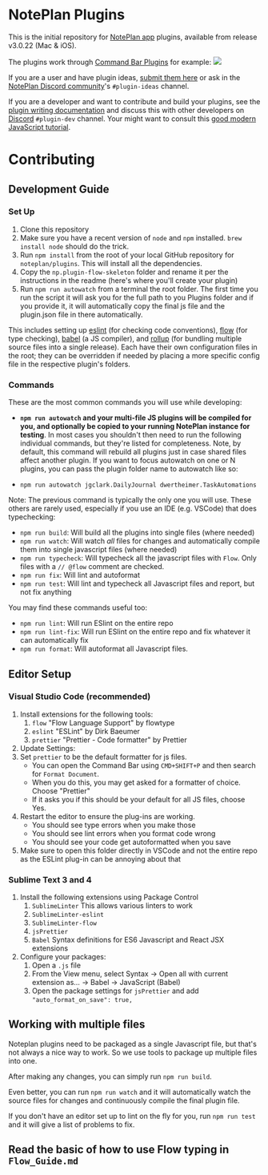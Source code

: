 # NotePlan Plugins

This is the initial repository for [NotePlan app](https://noteplan.co/) plugins, available from release v3.0.22 (Mac & iOS).

The plugins work through [Command Bar Plugins](https://help.noteplan.co/article/65-commandbar-plugins)
for example:
![](https://d33v4339jhl8k0.cloudfront.net/docs/assets/6081f7f4c9133261f23f4b41/images/608c5886f8c0ef2d98df845c/file-fLVrMGjoZr.png)

If you are a user and have plugin ideas, [submit them here](https://feedback.noteplan.co/plugins-scripting) or ask in the [NotePlan Discord community](https://discord.gg/D4268MT)'s `#plugin-ideas` channel.

If you are a developer and want to contribute and build your plugins, see the [plugin writing documentation](https://help.noteplan.co/article/67-create-command-bar-plugins) and discuss this with other developers on [Discord](https://discord.gg/D4268MT) `#plugin-dev` channel.  Your might want to consult this [good modern JavaScript tutorial](https://javascript.info/).

# Contributing

## Development Guide

### Set Up

1. Clone this repository
2.  Make sure you have a recent version of `node` and `npm` installed. `brew install node` should do the trick.
3.  Run `npm install` from the root of your local GitHub repository for `noteplan/plugins`. This will install all the dependencies.
3. Copy the `np.plugin-flow-skeleton` folder and rename it per the instructions in the readme (here's where you'll create your plugin)
4.  Run `npm run autowatch` from a terminal the root folder. The first time you run the script it will ask you for the full path to you Plugins folder and if you provide it, it will automatically copy the final js file and the plugin.json file in there automatically.

This includes setting up [eslint](https://eslint.org/) (for checking code conventions), [flow](https://flow.org/) (for type checking), [babel](https://babeljs.io/) (a JS compiler), and [rollup](https://rollupjs.org/guide/en/) (for bundling multiple source files into a single release).  Each have their own configuration files in the root; they can be overridden if needed by placing a more specific config file in the respective plugin's folders.

### Commands

These are the most common commands you will use while developing:

- **`npm run autowatch` and your multi-file JS plugins will be compiled for you, and optionally be copied to your running NotePlan instance for testing**.  In most cases you shouldn't then need to run the following individual commands, but they're listed for completeness. Note, by default, this command will rebuild all plugins just in case shared files affect another plugin. If you want to focus autowatch on one or N plugins, you can pass the plugin folder name to autowatch like so:

- `npm run autowatch jgclark.DailyJournal dwertheimer.TaskAutomations`

Note: The previous command is typically the only one you will use. These others are rarely used, especially if you use an IDE (e.g. VSCode) that does typechecking:
- `npm run build`: Will build all the plugins into single files (where needed)
- `npm run watch`: Will watch *all* files for changes and automatically compile them into single javascript files (where needed)
- `npm run typecheck`: Will typecheck all the javascript files with `Flow`. Only files with a `// @flow` comment are checked.
- `npm run fix`: Will lint and autoformat
- `npm run test`: Will lint and typecheck all Javascript files and report, but not fix anything

You may find these commands useful too:

- `npm run lint`: Will run ESlint on the entire repo
- `npm run lint-fix`: Will run ESlint on the entire repo and fix whatever it can automatically fix
- `npm run format`: Will autoformat all Javascript files.

## Editor Setup

### Visual Studio Code (recommended)

1. Install extensions for the following tools:
   1. `flow` "Flow Language Support" by flowtype
   2. `eslint` "ESLint" by Dirk Baeumer
   3. `prettier` "Prettier - Code formatter" by Prettier
2. Update Settings:
3. Set `prettier` to be the default formatter for js files.
   - You can open the Command Bar using `CMD+SHIFT+P` and then search for `Format Document`.
   - When you do this, you may get asked for a formatter of choice. Choose "Prettier"
   - If it asks you if this should be your default for all JS files, choose Yes.
4. Restart the editor to ensure the plug-ins are working.
   - You should see type errors when you make those
   - You should see lint errors when you format code wrong
   - You should see your code get autoformatted when you save
5. Make sure to open this folder directly in VSCode and not the entire repo as the ESLint plug-in can be annoying about that

### Sublime Text 3 and 4

1. Install the following extensions using Package Control
   1. `SublimeLinter` This allows various linters to work
   2. `SublimeLinter-eslint`
   3. `SublimeLinter-flow`
   4. `jsPrettier`
   5. `Babel` Syntax definitions for ES6 Javascript and React JSX extensions
2. Configure your packages:
   1. Open a `.js` file
   2. From the View menu, select Syntax → Open all with current extension as… → Babel → JavaScript (Babel)
   3. Open the package settings for `jsPrettier` and add `"auto_format_on_save": true,`

## Working with multiple files

Noteplan plugins need to be packaged as a single Javascript file, but that's not always a nice way to work.
So we use tools to package up multiple files into one.

After making any changes, you can simply run `npm run build`.

Even better, you can run `npm run watch` and it will automatically watch the source files for changes and continuously
compile the final plugin file.

If you don't have an editor set up to lint on the fly for you, run `npm run test` and it will give a list of problems
to fix.

## Read the basic of how to use Flow typing in `Flow_Guide.md`